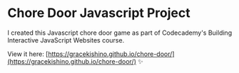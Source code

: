 # Chore Door Javascript Project

I created this Javascript chore door game as part of Codecademy's Building Interactive JavaScript Websites course. 

View it here: [https://gracekishino.github.io/chore-door/](https://gracekishino.github.io/chore-door/) ✨

